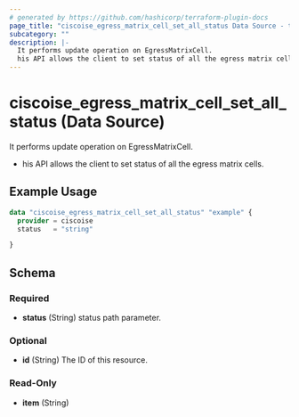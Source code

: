 ```yaml
---
# generated by https://github.com/hashicorp/terraform-plugin-docs
page_title: "ciscoise_egress_matrix_cell_set_all_status Data Source - terraform-provider-ciscoise"
subcategory: ""
description: |-
  It performs update operation on EgressMatrixCell.
  his API allows the client to set status of all the egress matrix cells.
---
```


# ciscoise_egress_matrix_cell_set_all_status (Data Source)

It performs update operation on EgressMatrixCell.

- his API allows the client to set status of all the egress matrix cells.

## Example Usage

```terraform
data "ciscoise_egress_matrix_cell_set_all_status" "example" {
  provider = ciscoise
  status   = "string"

}
```

<!-- schema generated by tfplugindocs -->
## Schema

### Required

- **status** (String) status path parameter.

### Optional

- **id** (String) The ID of this resource.

### Read-Only

- **item** (String)


